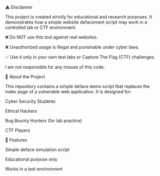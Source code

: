 ⚠️ Disclaimer

This project is created strictly for educational and research purposes.
It demonstrates how a simple website defacement script may work in a controlled lab or CTF environment.

❌ Do NOT use this tool against real websites.

❌ Unauthorized usage is illegal and punishable under cyber laws.

✅ Use it only in your own test labs or Capture The Flag (CTF) challenges.

I am not responsible for any misuse of this code.

📌 About the Project

This repository contains a simple deface demo script that replaces the index page of a vulnerable web application.
It is designed for:

Cyber Security Students

Ethical Hackers

Bug Bounty Hunters (for lab practice)

CTF Players

🚀 Features

Simple deface simulation script

Educational purpose only

Works in a test environment
